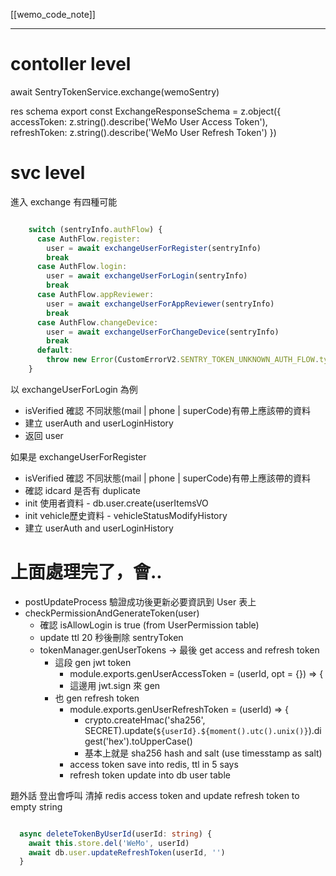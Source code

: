 [[wemo_code_note]]

---

# contoller level
await SentryTokenService.exchange(wemoSentry)


res schema
export const ExchangeResponseSchema = z.object({
  accessToken: z.string().describe('WeMo User Access Token'),
  refreshToken: z.string().describe('WeMo User Refresh Token')
})

# svc level
進入 exchange 有四種可能
```ts

    switch (sentryInfo.authFlow) {
      case AuthFlow.register:
        user = await exchangeUserForRegister(sentryInfo)
        break
      case AuthFlow.login:
        user = await exchangeUserForLogin(sentryInfo)
        break
      case AuthFlow.appReviewer:
        user = await exchangeUserForAppReviewer(sentryInfo)
        break
      case AuthFlow.changeDevice:
        user = await exchangeUserForChangeDevice(sentryInfo)
        break
      default:
        throw new Error(CustomErrorV2.SENTRY_TOKEN_UNKNOWN_AUTH_FLOW.type)
    }

```

以 exchangeUserForLogin 為例
- isVerified 確認 不同狀態(mail | phone | superCode)有帶上應該帶的資料
- 建立 userAuth and userLoginHistory
- 返回 user


如果是 exchangeUserForRegister
- isVerified 確認 不同狀態(mail | phone | superCode)有帶上應該帶的資料
- 確認 idcard 是否有 duplicate
- init 使用者資料 - db.user.create(userItemsVO  
- init vehicle歷史資料 - vehicleStatusModifyHistory
- 建立 userAuth and userLoginHistory



# 上面處理完了，會..
- postUpdateProcess 驗證成功後更新必要資訊到 User 表上
- checkPermissionAndGenerateToken(user)
	- 確認 isAllowLogin is true (from UserPermission table)
	- update ttl 20 秒後刪除 sentryToken
	- tokenManager.genUserTokens -> 最後 get access and refresh token
		- 這段 gen jwt token
		    - module.exports.genUserAccessToken = (userId, opt = {}) => {
		    - 這邊用 jwt.sign 來 gen
		- 也 gen refresh token
		  - module.exports.genUserRefreshToken = (userId) => {
			  - crypto.createHmac('sha256', SECRET).update(`${userId}.${moment().utc().unix()}`).digest('hex').toUpperCase()
			  - 基本上就是 sha256 hash and salt (use timesstamp as salt)
		  - access token save into redis, ttl in 5 says
		  - refresh token update into db user table



題外話
登出會呼叫
清掉 redis access token and update refresh token to empty string
```ts

  async deleteTokenByUserId(userId: string) {
    await this.store.del('WeMo', userId)
    await db.user.updateRefreshToken(userId, '')
  }

```